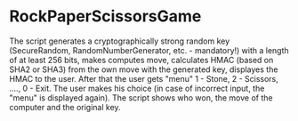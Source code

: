 # RockPaperScissorsGame
The script generates a cryptographically strong random key (SecureRandom, RandomNumberGenerator, etc. - mandatory!) with a length of at least 256 bits, makes computes move, calculates HMAC (based on SHA2 or SHA3) from the own move with the generated key, displayes the HMAC to the user. After that the user gets "menu" 1 - Stone, 2 - Scissors, ...., 0 - Exit. The user makes his choice (in case of incorrect input, the "menu" is displayed again). The script shows who won, the move of the computer and the original key.
